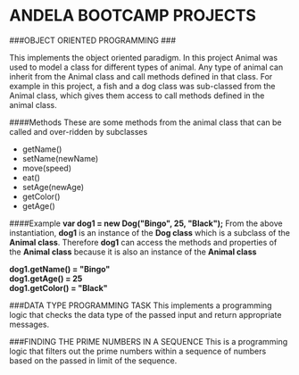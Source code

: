 # ANDELA BOOTCAMP PROJECTS

###OBJECT ORIENTED PROGRAMMING ###

 This implements the object oriented paradigm. In this project Animal was used to model a class for different types of animal.
 Any type of animal can inherit from the Animal class and call methods defined in that class. For example in this project, a fish and a dog class was sub-classed from the Animal class, which gives them access to call methods defined in the animal class.
 
####Methods
  These are some methods from the animal class that can be called and over-ridden by subclasses
  + getName()
  + setName(newName)
  + move(speed)
  + eat()
  + setAge(newAge)
  + getColor()
  + getAge()
  
####Example
  **var dog1 = new Dog("Bingo", 25, "Black");**
  From the above instantiation, **dog1** is an instance of the **Dog class** which is a subclass of the **Animal class**. Therefore **dog1** can access the methods and properties of the **Animal class** because it is also an instance of the **Animal class**
  
  **dog1.getName() = "Bingo"** <br/>
  **dog1.getAge() = 25** <br/>
  **dog1.getColor() = "Black"**
 

###DATA TYPE PROGRAMMING TASK
This implements a programming logic that checks the data type of the passed input and return appropriate messages.


###FINDING THE PRIME NUMBERS IN A SEQUENCE 
 This is a programming logic that filters out the prime numbers within a sequence of numbers based on the passed in limit of the sequence.

